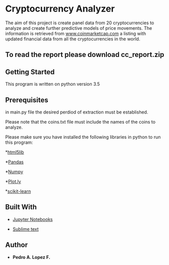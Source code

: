 # Cryptocurrency Analyzer

The aim of this project is create panel data from 20 cryptocurrencies to analyze and create further predictive models of price movements. The information is retrieved from www.coinmarketcap.com a listing with updated financial data from all the cryptocurrencies in the world.

## To read the report please download cc_report.zip

## Getting Started

This program is written on python version 3.5


## Prerequisites

in main.py file the desired perdiod of extraction must be established.

Please note that the coins.txt file must include the names of the coins to analyze.

Please make sure you have installed the following libraries in python to run this program:

*[html5lib](https://pypi.python.org/pypi/html5lib)

*[Pandas](https://pandas.pydata.org)

*[Numpy](http://www.numpy.org)

*[Plot.ly](https://plot.ly/python/)

*[scikit-learn](http://scikit-learn.org/stable/)


## Built With

* [Jupyter Notebooks](https://jupyter.org)

* [Sublime text](https://www.sublimetext.com)


## Author

* **Pedro A. Lopez F.**
